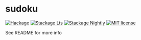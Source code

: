 # sudoku

[![Hackage](https://img.shields.io/hackage/v/sudoku.svg?logo=haskell)](https://hackage.haskell.org/package/sudoku)
[![Stackage Lts](http://stackage.org/package/sudoku/badge/lts)](http://stackage.org/lts/package/sudoku)
[![Stackage Nightly](http://stackage.org/package/sudoku/badge/nightly)](http://stackage.org/nightly/package/sudoku)
[![MIT license](https://img.shields.io/badge/license-MIT-blue.svg)](LICENSE)

See README for more info

